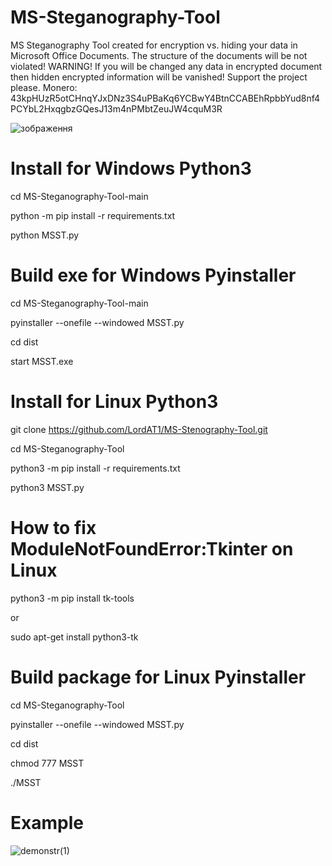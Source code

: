 # MS-Steganography-Tool
MS Steganography Tool created for encryption vs. hiding your data in Microsoft Office Documents. The structure of the documents will be not violated! WARNING! If you will be changed any data in encrypted document then hidden encrypted information will be vanished! Support the project please. Monero: 43kpHUzR5otCHnqYJxDNz3S4uPBaKq6YCBwY4BtnCCABEhRpbbYud8nf4PCYbL2HxqgbzGQesJ13m4nPMbtZeuJW4cquM3R

![зображення](https://user-images.githubusercontent.com/34070575/146655544-2c30d218-4f2e-47ba-8d03-225a8ae89937.png)

# Install for Windows Python3

cd MS-Steganography-Tool-main

python -m pip install -r requirements.txt

python MSST.py

# Build exe for Windows Pyinstaller

cd MS-Steganography-Tool-main

pyinstaller --onefile --windowed MSST.py

cd dist

start MSST.exe

# Install for Linux Python3

git clone https://github.com/LordAT1/MS-Stenography-Tool.git

cd MS-Steganography-Tool

python3 -m pip install -r requirements.txt

python3 MSST.py

# How to fix ModuleNotFoundError:Tkinter on Linux

python3 -m pip install tk-tools

or

sudo apt-get install python3-tk


# Build package for Linux Pyinstaller

cd MS-Steganography-Tool

pyinstaller --onefile --windowed MSST.py

cd dist

chmod 777 MSST

./MSST

# Example
![demonstr(1)](https://user-images.githubusercontent.com/34070575/146655520-550919ae-6998-43c8-8c32-d8c885c737b3.gif)
